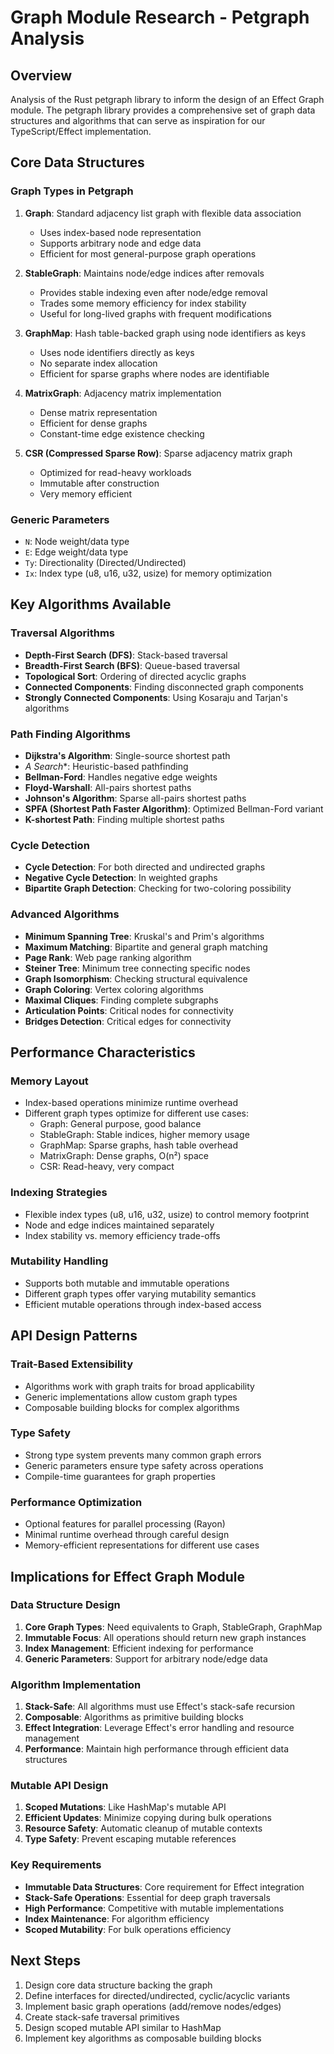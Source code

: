 # Graph Module Research - Petgraph Analysis

## Overview
Analysis of the Rust petgraph library to inform the design of an Effect Graph module. The petgraph library provides a comprehensive set of graph data structures and algorithms that can serve as inspiration for our TypeScript/Effect implementation.

## Core Data Structures

### Graph Types in Petgraph
1. **Graph**: Standard adjacency list graph with flexible data association
   - Uses index-based node representation
   - Supports arbitrary node and edge data
   - Efficient for most general-purpose graph operations

2. **StableGraph**: Maintains node/edge indices after removals
   - Provides stable indexing even after node/edge removal
   - Trades some memory efficiency for index stability
   - Useful for long-lived graphs with frequent modifications

3. **GraphMap**: Hash table-backed graph using node identifiers as keys
   - Uses node identifiers directly as keys
   - No separate index allocation
   - Efficient for sparse graphs where nodes are identifiable

4. **MatrixGraph**: Adjacency matrix implementation
   - Dense matrix representation
   - Efficient for dense graphs
   - Constant-time edge existence checking

5. **CSR (Compressed Sparse Row)**: Sparse adjacency matrix graph
   - Optimized for read-heavy workloads
   - Immutable after construction
   - Very memory efficient

### Generic Parameters
- `N`: Node weight/data type
- `E`: Edge weight/data type  
- `Ty`: Directionality (Directed/Undirected)
- `Ix`: Index type (u8, u16, u32, usize) for memory optimization

## Key Algorithms Available

### Traversal Algorithms
- **Depth-First Search (DFS)**: Stack-based traversal
- **Breadth-First Search (BFS)**: Queue-based traversal
- **Topological Sort**: Ordering of directed acyclic graphs
- **Connected Components**: Finding disconnected graph components
- **Strongly Connected Components**: Using Kosaraju and Tarjan's algorithms

### Path Finding Algorithms
- **Dijkstra's Algorithm**: Single-source shortest path
- **A* Search**: Heuristic-based pathfinding
- **Bellman-Ford**: Handles negative edge weights
- **Floyd-Warshall**: All-pairs shortest paths
- **Johnson's Algorithm**: Sparse all-pairs shortest paths
- **SPFA (Shortest Path Faster Algorithm)**: Optimized Bellman-Ford variant
- **K-shortest Path**: Finding multiple shortest paths

### Cycle Detection
- **Cycle Detection**: For both directed and undirected graphs
- **Negative Cycle Detection**: In weighted graphs
- **Bipartite Graph Detection**: Checking for two-coloring possibility

### Advanced Algorithms
- **Minimum Spanning Tree**: Kruskal's and Prim's algorithms
- **Maximum Matching**: Bipartite and general graph matching
- **Page Rank**: Web page ranking algorithm
- **Steiner Tree**: Minimum tree connecting specific nodes
- **Graph Isomorphism**: Checking structural equivalence
- **Graph Coloring**: Vertex coloring algorithms
- **Maximal Cliques**: Finding complete subgraphs
- **Articulation Points**: Critical nodes for connectivity
- **Bridges Detection**: Critical edges for connectivity

## Performance Characteristics

### Memory Layout
- Index-based operations minimize runtime overhead
- Different graph types optimize for different use cases:
  - Graph: General purpose, good balance
  - StableGraph: Stable indices, higher memory usage
  - GraphMap: Sparse graphs, hash table overhead
  - MatrixGraph: Dense graphs, O(n²) space
  - CSR: Read-heavy, very compact

### Indexing Strategies
- Flexible index types (u8, u16, u32, usize) to control memory footprint
- Node and edge indices maintained separately
- Index stability vs. memory efficiency trade-offs

### Mutability Handling
- Supports both mutable and immutable operations
- Different graph types offer varying mutability semantics
- Efficient mutable operations through index-based access

## API Design Patterns

### Trait-Based Extensibility
- Algorithms work with graph traits for broad applicability
- Generic implementations allow custom graph types
- Composable building blocks for complex algorithms

### Type Safety
- Strong type system prevents many common graph errors
- Generic parameters ensure type safety across operations
- Compile-time guarantees for graph properties

### Performance Optimization
- Optional features for parallel processing (Rayon)
- Minimal runtime overhead through careful design
- Memory-efficient representations for different use cases

## Implications for Effect Graph Module

### Data Structure Design
1. **Core Graph Types**: Need equivalents to Graph, StableGraph, GraphMap
2. **Immutable Focus**: All operations should return new graph instances
3. **Index Management**: Efficient indexing for performance
4. **Generic Parameters**: Support for arbitrary node/edge data

### Algorithm Implementation
1. **Stack-Safe**: All algorithms must use Effect's stack-safe recursion
2. **Composable**: Algorithms as primitive building blocks
3. **Effect Integration**: Leverage Effect's error handling and resource management
4. **Performance**: Maintain high performance through efficient data structures

### Mutable API Design
1. **Scoped Mutations**: Like HashMap's mutable API
2. **Efficient Updates**: Minimize copying during bulk operations
3. **Resource Safety**: Automatic cleanup of mutable contexts
4. **Type Safety**: Prevent escaping mutable references

### Key Requirements
- **Immutable Data Structures**: Core requirement for Effect integration
- **Stack-Safe Operations**: Essential for deep graph traversals
- **High Performance**: Competitive with mutable implementations
- **Index Maintenance**: For algorithm efficiency
- **Scoped Mutability**: For bulk operations efficiency

## Next Steps
1. Design core data structure backing the graph
2. Define interfaces for directed/undirected, cyclic/acyclic variants
3. Implement basic graph operations (add/remove nodes/edges)
4. Create stack-safe traversal primitives
5. Design scoped mutable API similar to HashMap
6. Implement key algorithms as composable building blocks